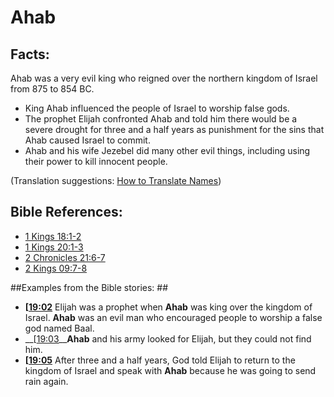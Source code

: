 # Ahab #

## Facts: ##

Ahab was a very evil king who reigned over the northern kingdom of Israel from 875 to 854 BC.

* King Ahab influenced the people of Israel to worship false gods.
* The prophet Elijah confronted Ahab and told him there would be a severe drought for three and a half years as punishment for the sins that Ahab caused Israel to commit.
* Ahab and his wife Jezebel did many other evil things, including using their power to kill innocent people.

(Translation suggestions: [How to Translate Names](en/ta-vol1/translate/man/translate-names))



## Bible References: ##

* [1 Kings 18:1-2](en/tn/1ki/help/18/01)
* [1 Kings 20:1-3](en/tn/1ki/help/20/01)
* [2 Chronicles 21:6-7](en/tn/2ch/help/21/06)
* [2 Kings 09:7-8](en/tn/2ki/help/09/07)

##Examples from the Bible stories: ##

* __[[19:02](en/tn/obs/help/19/02)__ Elijah was a prophet when __Ahab__  was king over the kingdom of Israel. __Ahab__  was an evil man who encouraged people to worship a false god named Baal.
* __[[19:03](en/tn/obs/help/19/03)____Ahab__  and his army looked for Elijah, but they could not find him.
* __[[19:05](en/tn/obs/help/19/05)__ After three and a half years, God told Elijah to return to the kingdom of Israel and speak with __Ahab__  because he was going to send rain again.